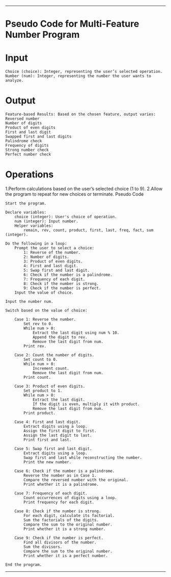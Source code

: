 
---

# **Pseudo Code for Multi-Feature Number Program**
# **Input**

    Choice (choice): Integer, representing the user’s selected operation.
    Number (num): Integer, representing the number the user wants to analyze.

# **Output**

    Feature-based Results: Based on the chosen feature, output varies:
    Reversed number
    Number of digits
    Product of even digits
    First and last digit
    Swapped first and last digits
    Palindrome check
    Frequency of digits
    Strong number check
    Perfect number check

# **Operations**

1.Perform calculations based on the user’s selected choice (1 to 9). 2.Allow the program to repeat for new choices or terminate.
Pseudo Code

    Start the program.

    Declare variables:
        choice (integer): User's choice of operation.
        num (integer): Input number.
        Helper variables:
            remain, rev, count, product, first, last, freq, fact, sum (integer).

    Do the following in a loop:
        Prompt the user to select a choice:
            1: Reverse of the number.
            2: Number of digits.
            3: Product of even digits.
            4: First and last digit.
            5: Swap first and last digit.
            6: Check if the number is a palindrome.
            7: Frequency of each digit.
            8: Check if the number is strong.
            9: Check if the number is perfect.
        Input the value of choice.

    Input the number num.

    Switch based on the value of choice:

        Case 1: Reverse the number.
            Set rev to 0.
            While num > 0:
                Extract the last digit using num % 10.
                Append the digit to rev.
                Remove the last digit from num.
            Print rev.

        Case 2: Count the number of digits.
            Set count to 0.
            While num > 0:
                Increment count.
                Remove the last digit from num.
            Print count.

        Case 3: Product of even digits.
            Set product to 1.
            While num > 0:
                Extract the last digit.
                If the digit is even, multiply it with product.
                Remove the last digit from num.
            Print product.

        Case 4: First and last digit.
            Extract digits using a loop.
            Assign the first digit to first.
            Assign the last digit to last.
            Print first and last.

        Case 5: Swap first and last digit.
            Extract digits using a loop.
            Swap first and last while reconstructing the number.
            Print the new number.

        Case 6: Check if the number is a palindrome.
            Reverse the number as in Case 1.
            Compare the reversed number with the original.
            Print whether it is a palindrome.

        Case 7: Frequency of each digit.
            Count occurrences of digits using a loop.
            Print frequency for each digit.

        Case 8: Check if the number is strong.
            For each digit, calculate its factorial.
            Sum the factorials of the digits.
            Compare the sum to the original number.
            Print whether it is a strong number.

        Case 9: Check if the number is perfect.
            Find all divisors of the number.
            Sum the divisors.
            Compare the sum to the original number.
            Print whether it is a perfect number.

    End the program.
---

